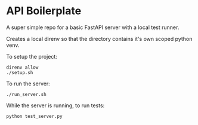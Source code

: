 # API Boilerplate

A super simple repo for a basic FastAPI server with a local test runner.

Creates a local direnv so that the directory contains it's own scoped python
venv.

To setup the project:
```
direnv allow
./setup.sh
```

To run the server:
```
./run_server.sh
```

While the server is running, to run tests:
```
python test_server.py
```

